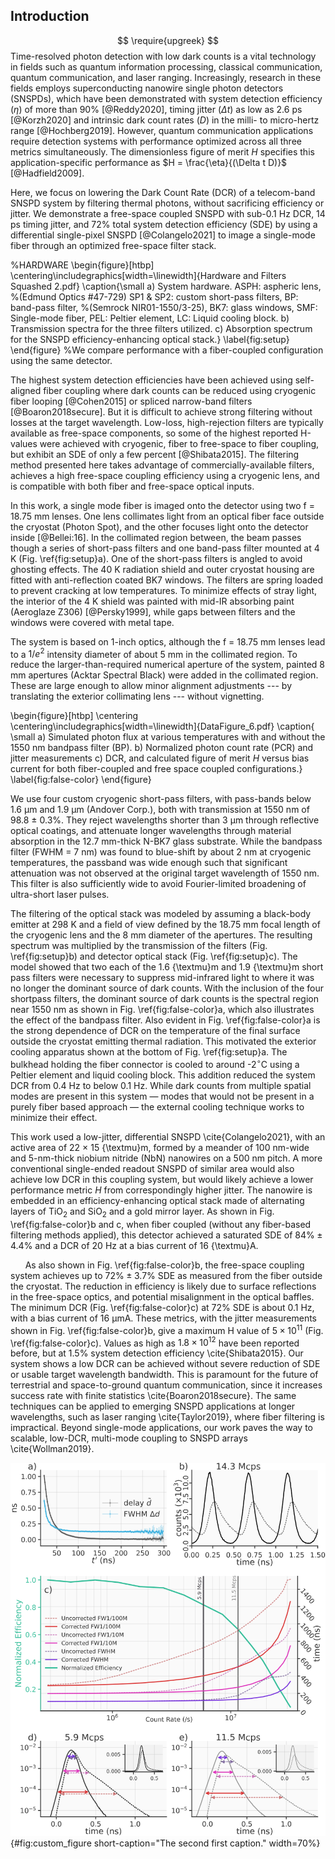 ## Introduction
$$ \require{upgreek} $$
Time-resolved photon detection with low dark counts is a vital technology in fields such as quantum information processing, classical communication, quantum communication, and laser ranging. Increasingly, research in these fields employs superconducting nanowire single photon detectors (SNSPDs), which have been demonstrated with system detection efficiency ($\eta$) of more than 90% [@Reddy2020], timing jitter ($\Delta t$) as low as 2.6 ps [@Korzh2020] and intrinsic dark count rates ($D$) in the milli- to  micro-hertz range [@Hochberg2019]. However, quantum communication applications require detection systems with performance optimized across all three metrics simultaneously. The dimensionless figure of merit  $H$ specifies this application-specific performance as $H = \frac{\eta}{(\Delta t D)}$  [@Hadfield2009]. 

Here, we focus on lowering the Dark Count Rate (DCR) of a telecom-band SNSPD system by filtering thermal photons, without sacrificing efficiency or jitter. We demonstrate a free-space coupled SNSPD with sub-0.1 Hz DCR, 14 ps timing jitter, and 72% total system detection efficiency (SDE) by using a differential single-pixel SNSPD [@Colangelo2021] to image a single-mode fiber through an optimized free-space filter stack.

%HARDWARE
\begin{figure}[htbp]
\centering\includegraphics[width=\linewidth]{Hardware and Filters Squashed 2.pdf}
\caption{\small a) System hardware. ASPH: aspheric lens, %(Edmund Optics \#47-729)
SP1 \& SP2: custom short-pass filters, BP: band-pass filter, %(Semrock NIR01-1550/3-25),
BK7: glass windows, SMF: Single-mode fiber, PEL: Peltier element, LC: Liquid cooling block. b) Transmission spectra for the three filters utilized. c) Absorption spectrum for the SNSPD efficiency-enhancing optical stack.}
\label{fig:setup}
\end{figure}
%We compare performance with a fiber-coupled configuration using the same detector. 

The highest system detection efficiencies have been achieved using self-aligned fiber coupling where dark counts can be reduced using cryogenic fiber looping [@Cohen2015] or spliced narrow-band filters [@Boaron2018secure]. But it is difficult to achieve strong filtering without losses at the target wavelength. Low-loss, high-rejection filters are typically available as free-space components, so some of the highest reported H-values were achieved with cryogenic, fiber to free-space to fiber coupling, but exhibit an SDE of only a few percent  [@Shibata2015]. The filtering method presented here takes advantage of commercially-available filters, achieves a high free-space coupling efficiency using a cryogenic lens, and is compatible with both fiber and free-space optical inputs.


In this work, a single mode fiber is imaged onto the detector using two f = 18.75  mm lenses. One lens collimates light from an optical fiber face outside the cryostat (Photon Spot), and the other focuses light onto the detector inside  [@Bellei:16]. In the collimated region between, the beam passes though a series of short-pass filters and one band-pass filter mounted at 4 K (Fig. \ref{fig:setup}a). One of the short-pass filters is angled to avoid ghosting effects. The 40 K radiation shield and outer cryostat housing are fitted with anti-reflection coated BK7 windows. The filters are spring loaded to prevent cracking at low temperatures. To minimize effects of stray light, the interior of the 4 K shield was painted with mid-IR absorbing paint (Aeroglaze Z306)  [@Persky1999], while gaps between filters and the windows were covered with metal tape. 

The system is based on 1-inch optics, although the f = 18.75 mm lenses lead to a $1/e^2$ intensity diameter of about 5 mm in the collimated region. To reduce the larger-than-required numerical aperture of the system, painted 8 mm apertures (Acktar Spectral Black) were added in the collimated region. These are large enough to allow minor alignment adjustments --- by translating the exterior collimating lens --- without vignetting. 

\begin{figure}[htbp]
\centering
\centering\includegraphics[width=\linewidth]{DataFigure_6.pdf}
\caption{ \small a) Simulated photon flux at various temperatures with and without the 1550 nm bandpass filter (BP). b) Normalized photon count rate (PCR) and jitter measurements c) DCR, and calculated figure of merit $H$ versus bias current for both fiber-coupled and free space coupled configurations.}
\label{fig:false-color}
\end{figure}

We use four custom cryogenic short-pass filters, with pass-bands below $1.6 \ \mathrm{\upmu m}$ and $1.9 \ \mathrm{\upmu m}$ (Andover Corp.), both with transmission at 1550 nm of 98.8 ± 0.3\%. They reject wavelengths shorter than $3 \ \mathrm{\upmu m}$ through reflective optical coatings, and attenuate longer wavelengths through material absorption in the 12.7 mm-thick N-BK7 glass substrate. While the bandpass filter (FWHM = 7 nm) was found to blue-shift by about 2 nm at cryogenic temperatures, the passband was wide enough such that significant attenuation was not observed at the original target wavelength of 1550 nm. This filter is also sufficiently wide to avoid Fourier-limited broadening of ultra-short laser pulses. 

The filtering of the optical stack was modeled by assuming a black-body emitter at 298 K and a field of view defined by the 18.75 mm focal length of the cryogenic lens and the 8 mm diameter of the apertures. The resulting spectrum was multiplied by the transmission of the filters (Fig. \ref{fig:setup}b) and detector optical stack (Fig. \ref{fig:setup}c). The model showed that two each of the 1.6 {\textmu}m and 1.9 {\textmu}m short pass filters were necessary to suppress mid-infrared light to where it was no longer the dominant source of dark counts. With the inclusion of the four shortpass filters, the dominant source of dark counts is the spectral region near 1550 nm as shown in Fig. \ref{fig:false-color}a, which also illustrates the effect of the bandpass filter. Also evident in Fig. \ref{fig:false-color}a is the strong dependence of DCR on the temperature of the final surface outside the cryostat emitting thermal radiation. This motivated the exterior cooling apparatus shown at the bottom of Fig. \ref{fig:setup}a. The bulkhead holding the fiber connector is cooled to around -2$^\circ$C using a Peltier element and liquid cooling block. This addition reduced the system DCR from 0.4 Hz to below 0.1 Hz. While dark counts from multiple spatial modes are present in this system — modes that would not be present in a purely fiber based approach — the external cooling technique works to minimize their effect.



This work used a low-jitter, differential SNSPD \cite{Colangelo2021}, with an active area of 22 $\times$ 15 {\textmu}m, formed by a meander of 100 nm-wide and 5-nm-thick niobium nitride (NbN) nanowires on a 500 nm pitch. A more conventional single-ended readout SNSPD of similar area would also achieve low DCR in this coupling system, but would likely achieve a lower performance metric $H$ from correspondingly higher jitter. The nanowire is embedded in an efficiency-enhancing optical stack made of alternating layers of TiO$_2$ and SiO$_2$ and a gold mirror layer. As shown in Fig. \ref{fig:false-color}b and c, when fiber coupled (without any fiber-based filtering methods applied), this detector achieved a saturated SDE of $84\% \pm 4.4 \%$ and a DCR of 20 Hz at a bias current of 16 {\textmu}A. 


&nbsp;&nbsp;&nbsp;&nbsp;&nbsp; As also shown in Fig. \ref{fig:false-color}b, the free-space coupling system achieves up to $72 \% \pm 3.7 \%$ SDE as measured from the fiber outside the cryostat. The reduction in efficiency is likely due to surface reflections in the free-space optics, and potential misalignment in the optical baffles. The minimum DCR (Fig. \ref{fig:false-color}c) at $72 \%$ SDE is about 0.1 Hz, with a bias current of 16 $\mathrm{\upmu m}$A. These metrics, with the jitter measurements shown in Fig. \ref{fig:false-color}b, give a maximum H value of $5 \times 10^{11}$ (Fig. \ref{fig:false-color}c). Values as high as $1.8 \times 10^{12}$ have been reported before, but at 1.5\% system detection efficiency \cite{Shibata2015}. Our system shows a low DCR can be achieved without severe reduction of SDE or usable target wavelength bandwidth. This is paramount for the future of terrestrial and space-to-ground quantum communication, since it increases success rate with finite statistics \cite{Boaron2018secure}. The same techniques can be applied to emerging SNSPD applications at longer wavelengths, such as laser ranging \cite{Taylor2019}, where fiber filtering is impractical. Beyond single-mode applications, our work paves the way to scalable, low-DCR, multi-mode coupling to SNSPD arrays \cite{Wollman2019}.

![**The caption heading** And I think the rest of this is the caption ](./figs/Figure_Data_Sept_2022.svg){#fig:custom_figure
short-caption="The second first caption."
width=70%}



